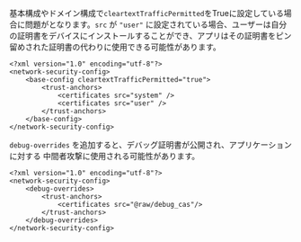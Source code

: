 
基本構成やドメイン構成で`cleartextTrafficPermitted`をTrueに設定している場合に問題がとなります。`src` が `"user"` に設定されている場合、ユーザーは自分の証明書をデバイスにインストールすることができ、アプリはその証明書をピン留めされた証明書の代わりに使用できる可能性があります。

    <?xml version="1.0" encoding="utf-8"?>
    <network-security-config>
        <base-config cleartextTrafficPermitted="true">
            <trust-anchors>
                <certificates src="system" />
                <certificates src="user" />
            </trust-anchors>
        </base-config>
    </network-security-config>

`debug-overrides` を追加すると、デバッグ証明書が公開され、アプリケーションに対する 中間者攻撃に使用される可能性があります。

    <?xml version="1.0" encoding="utf-8"?>
    <network-security-config>
        <debug-overrides>
            <trust-anchors>
                <certificates src="@raw/debug_cas"/>
            </trust-anchors>
        </debug-overrides>
    </network-security-config>
